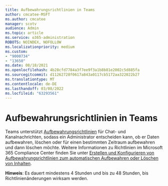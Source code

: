 ```yaml
---
title: Aufbewahrungsrichtlinien in Teams
author: cmcatee-MSFT
ms.author: cmcatee
manager: scotv
audience: Admin
ms.topic: article
ms.service: o365-administration
ROBOTS: NOINDEX, NOFOLLOW
ms.localizationpriority: medium
ms.custom:
- "9000734"
- "13650"
ms.date: 08/18/2021
ms.openlocfilehash: 4b28cfd7784a3f7ee9f3a1b8b81e2002c5d885fa
ms.sourcegitcommit: d11262728f0617a843a0117cb5172aa322022b27
ms.translationtype: MT
ms.contentlocale: de-DE
ms.lasthandoff: 03/08/2022
ms.locfileid: "63293561"
---
```

# <a name="retention-policies-in-teams"></a>Aufbewahrungsrichtlinien in Teams

Teams unterstützt [Aufbewahrungsrichtlinien](https://docs.microsoft.com/microsoftteams/retention-policies) für Chat- und Kanalnachrichten, sodass ein Administrator entscheiden kann, ob er Daten aufbewahren, löschen oder für einen bestimmten Zeitraum aufbewahren und dann löschen möchte. Weitere Informationen zu Richtlinien im Microsoft 365 Compliance Center finden Sie unter [Erstellen und Konfigurieren von Aufbewahrungsrichtlinien zum automatischen Aufbewahren oder Löschen von Inhalten](https://docs.microsoft.com/microsoft-365/compliance/create-retention-policies).

**Hinweis**: Es dauert mindestens 4 Stunden und bis zu 48 Stunden, bis Richtlinienänderungen wirksam werden.
